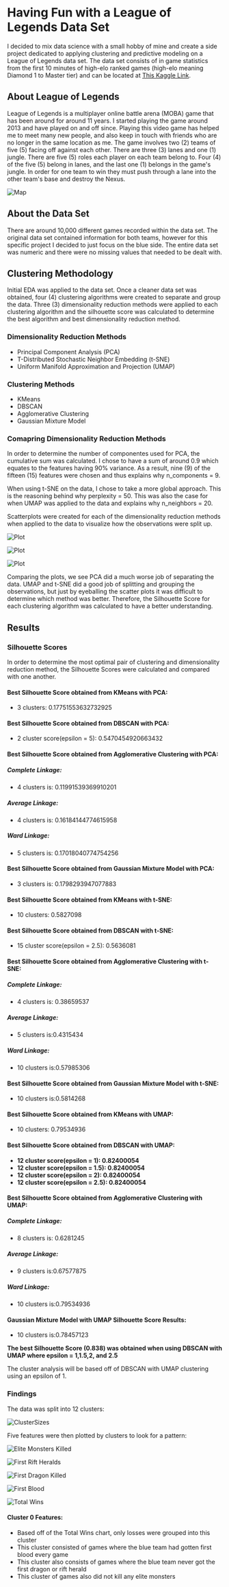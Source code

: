 # Having Fun with a League of Legends Data Set

I decided to mix data science with a small hobby of mine and create a side project dedicated to applying clustering and predictive modeling on a League of Legends data set. The data set consists of in game statistics from the first 10 minutes of high-elo ranked games (high-elo meaning Diamond 1 to Master tier) and can be located at [This Kaggle Link](https://www.kaggle.com/bobbyscience/league-of-legends-diamond-ranked-games-10-min).

## About League of Legends

League of Legends is a multiplayer online battle arena (MOBA) game that has been around for around 11 years. I started playing the game around 2013 and have played on and off since. Playing this video game has helped me to meet many new people, and also keep in touch with friends who are no longer in the same location as me. The game involves two (2) teams of five (5) facing off against each other. There are three (3) lanes and one (1) jungle. There are five (5) roles each player on each team belong to. Four (4) of the five (5) belong in lanes, and the last one (1) belongs in the game's jungle. In order for one team to win they must push through a lane into the other team's base and destroy the Nexus.

![Map](map.jpg)

## About the Data Set

There are around 10,000 different games recorded within the data set. The original data set contained information for both teams, however for this specific project I decided to just focus on the blue side. The entire data set was numeric and there were no missing values that needed to be dealt with. 

## Clustering Methodology

Initial EDA was applied to the data set. Once a cleaner data set was obtained, four (4) clustering algorithms were created to separate and group the data. Three (3) dimensionality reduction methods were applied to each clustering algorithm and the silhouette score was calculated to determine the best algorithm and best dimensionality reduction method.

### Dimensionality Reduction Methods

* Principal Component Analysis (PCA)
* T-Distributed Stochastic Neighbor Embedding (t-SNE)
* Uniform Manifold Approximation and Projection (UMAP)

### Clustering Methods

* KMeans
* DBSCAN
* Agglomerative Clustering
* Gaussian Mixture Model

### Comapring Dimensionality Reduction Methods 

In order to determine the number of componentes used for PCA, the cumulative sum was calculated. I chose to have a sum of around 0.9 which equates to the features having 90% variance. As a result, nine (9) of the fifteen (15) features were chosen and thus explains why n_components = 9. 

When using t-SNE on the data, I chose to take a more global approach. This is the reasoning behind why perplexity = 50. This was also the case for when UMAP was applied to the data and explains why n_neighbors = 20. 

Scatterplots were created for each of the dimensionality reduction methods when applied to the data to visualize how the observations were split up. 

![Plot](pca.png)

![Plot](tsne.png)

![Plot](umap.png)

Comparing the plots, we see PCA did a much worse job of separating the data. UMAP and t-SNE did a good job of splitting and grouping the observations, but just by eyeballing the scatter plots it was difficult to determine which method was better. Therefore, the Silhouette Score for each clustering algorithm was calculated to have a better understanding.

## Results

### Silhouette Scores

In order to determine the most optimal pair of clustering and dimensionality reduction method, the Silhouette Scores were calculated and compared with one another.

#### Best Silhouette Score obtained from KMeans with PCA:

* 3 clusters: 0.17751553632732925

#### Best Silhouette Score obtained from DBSCAN with PCA:

* 2 cluster score(epsilon = 5): 0.5470454920663432

#### Best Silhouette Score obtained from Agglomerative Clustering with PCA:

##### Complete Linkage:

* 4 clusters is: 0.11991539369910201

##### Average Linkage:

* 4 clusters is: 0.16184144774615958

##### Ward Linkage:

* 5 clusters is: 0.17018040774754256

#### Best Silhouette Score obtained from Gaussian Mixture Model with PCA:

* 3 clusters is: 0.1798293947077883

#### Best Silhouette Score obtained from KMeans with t-SNE:

* 10 clusters: 0.5827098

#### Best Silhouette Score obtained from DBSCAN with t-SNE:

* 15 cluster score(epsilon = 2.5): 0.5636081

#### Best Silhouette Score obtained from Agglomerative Clustering with t-SNE:

##### Complete Linkage:

* 4 clusters is: 0.38659537

##### Average Linkage:

* 5 clusters is:0.4315434

##### Ward Linkage:

* 10 clusters is:0.57985306

#### Best Silhouette Score obtained from Gaussian Mixture Model with t-SNE:

* 10 clusters is:0.5814268

#### Best Silhouette Score obtained from KMeans with UMAP:

* 10 clusters: 0.79534936

#### Best Silhouette Score obtained from DBSCAN with UMAP:

* **12 cluster score(epsilon = 1): 0.82400054**
* **12 cluster score(epsilon = 1.5): 0.82400054**
* **12 cluster score(epsilon = 2): 0.82400054**
* **12 cluster score(epsilon = 2.5): 0.82400054**

#### Best Silhouette Score obtained from Agglomerative Clustering with UMAP:

##### Complete Linkage:

* 8 clusters is: 0.6281245

##### Average Linkage:

* 9 clusters is:0.67577875

##### Ward Linkage:

* 10 clusters is:0.79534936

#### Gaussian Mixture Model with UMAP Silhouette Score Results:

* 10 clusters is:0.78457123

**The best Silhouette Score (0.838) was obtained when using DBSCAN with UMAP where epsilon = 1,1.5,2, and 2.5**

The cluster analysis will be based off of DBSCAN with UMAP clustering using an epsilon of 1.

### Findings

The data was split into 12 clusters:

![ClusterSizes](clusters.png)

Five features were then plotted by clusters to look for a pattern:

![Elite Monsters Killed](elite.png)

![First Rift Heralds](firstrift.png)

![First Dragon Killed](firstdrag.png)

![First Blood](firstblood.png)

![Total Wins](wins.png)

#### Cluster 0 Features:

* Based off of the Total Wins chart, only losses were grouped into this cluster
* This cluster consisted of games where the blue team had gotten first blood every game
* This cluster also consists of games where the blue team never got the first dragon or rift herald
* This cluster of games also did not kill any elite monsters
